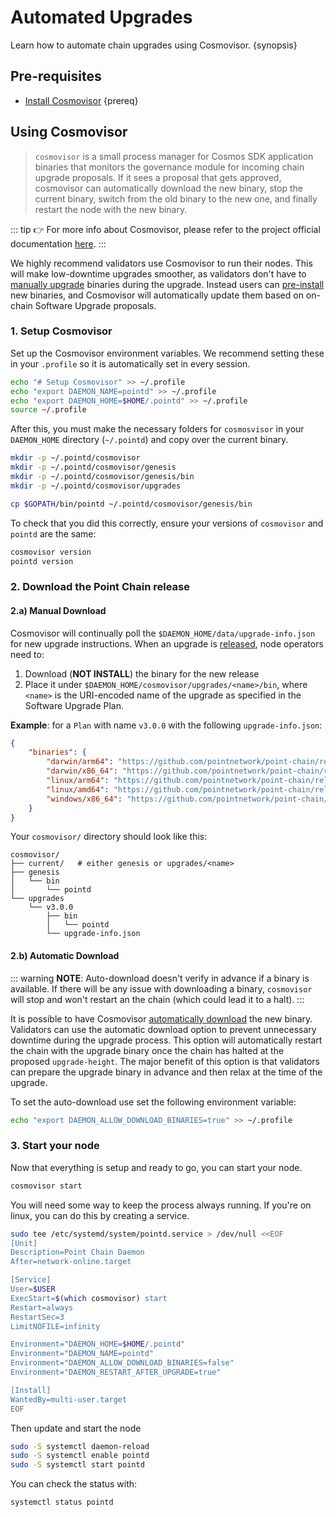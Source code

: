 
<!--
order: 2
-->

# Automated Upgrades

Learn how to automate chain upgrades using Cosmovisor. {synopsis}

## Pre-requisites

- [Install Cosmovisor](https://docs.cosmos.network/main/run-node/cosmovisor.html#installation) {prereq}

## Using Cosmovisor

> `cosmovisor` is a small process manager for Cosmos SDK application binaries that monitors the governance module for incoming chain upgrade proposals. If it sees a proposal that gets approved, cosmovisor can automatically download the new binary, stop the current binary, switch from the old binary to the new one, and finally restart the node with the new binary.

::: tip
👉 For more info about Cosmovisor, please refer to the project official documentation [here](https://docs.cosmos.network/main/run-node/cosmovisor.html).
:::

We highly recommend validators use Cosmovisor to run their nodes. This will make low-downtime upgrades smoother, as validators don't have to [manually upgrade](./manual.md) binaries during the upgrade. Instead users can [pre-install](#manual-download) new binaries, and Cosmovisor will automatically update them based on on-chain Software Upgrade proposals.

### 1. Setup Cosmovisor

Set up the Cosmovisor environment variables. We recommend setting these in your `.profile` so it is automatically set in every session.

```bash
echo "# Setup Cosmovisor" >> ~/.profile
echo "export DAEMON_NAME=pointd" >> ~/.profile
echo "export DAEMON_HOME=$HOME/.pointd" >> ~/.profile
source ~/.profile
```

After this, you must make the necessary folders for `cosmosvisor` in your `DAEMON_HOME` directory (`~/.pointd`) and copy over the current binary.

```bash
mkdir -p ~/.pointd/cosmovisor
mkdir -p ~/.pointd/cosmovisor/genesis
mkdir -p ~/.pointd/cosmovisor/genesis/bin
mkdir -p ~/.pointd/cosmovisor/upgrades

cp $GOPATH/bin/pointd ~/.pointd/cosmovisor/genesis/bin
```

To check that you did this correctly, ensure your versions of `cosmovisor` and `pointd` are the same:

```bash
cosmovisor version
pointd version
```

### 2. Download the Point Chain release

#### 2.a) Manual Download

Cosmovisor will continually poll the `$DAEMON_HOME/data/upgrade-info.json` for new upgrade instructions. When an upgrade is [released](https://github.com/pointnetwork/point-chain/releases), node operators need to:

1. Download (**NOT INSTALL**) the binary for the new release
2. Place it under `$DAEMON_HOME/cosmovisor/upgrades/<name>/bin`, where `<name>` is the URI-encoded name of the upgrade as specified in the Software Upgrade Plan.

**Example**: for a `Plan` with name `v3.0.0` with the following `upgrade-info.json`:

```json
{
    "binaries": {
        "darwin/arm64": "https://github.com/pointnetwork/point-chain/releases/download/v3.0.0/evmos_3.0.0_Darwin_arm64.tar.gz",
        "darwin/x86_64": "https://github.com/pointnetwork/point-chain/releases/download/v3.0.0/evmos_3.0.0_Darwin_x86_64.tar.gz",
        "linux/arm64": "https://github.com/pointnetwork/point-chain/releases/download/v3.0.0/evmos_3.0.0_Linux_arm64.tar.gz",
        "linux/amd64": "https://github.com/pointnetwork/point-chain/releases/download/v3.0.0/evmos_3.0.0_Linux_amd64.tar.gz",
        "windows/x86_64": "https://github.com/pointnetwork/point-chain/releases/download/v3.0.0/evmos_3.0.0_Windows_x86_64.zip"
    }
}
```

Your `cosmovisor/` directory should look like this:

```shell
cosmovisor/
├── current/   # either genesis or upgrades/<name>
├── genesis
│   └── bin
│       └── pointd
└── upgrades
    └── v3.0.0
        ├── bin
        │   └── pointd
        └── upgrade-info.json
```

#### 2.b) Automatic Download

::: warning
**NOTE**: Auto-download doesn't verify in advance if a binary is available. If there will be any issue with downloading a binary, `cosmovisor` will stop and won't restart an the chain (which could lead it to a halt).
:::

It is possible to have Cosmovisor [automatically download](https://docs.cosmos.network/main/run-node/cosmovisor.html#auto-download) the new binary. Validators can use the automatic download option to prevent unnecessary downtime during the upgrade process. This option will automatically restart the chain with the upgrade binary once the chain has halted at the proposed `upgrade-height`. The major benefit of this option is that validators can prepare the upgrade binary in advance and then relax at the time of the upgrade.

To set the auto-download use set the following environment variable:

```bash
echo "export DAEMON_ALLOW_DOWNLOAD_BINARIES=true" >> ~/.profile
```

### 3. Start your node

Now that everything is setup and ready to go, you can start your node.

```bash
cosmovisor start
```

You will need some way to keep the process always running. If you're on linux, you can do this by creating a service.

```bash
sudo tee /etc/systemd/system/pointd.service > /dev/null <<EOF
[Unit]
Description=Point Chain Daemon
After=network-online.target

[Service]
User=$USER
ExecStart=$(which cosmovisor) start
Restart=always
RestartSec=3
LimitNOFILE=infinity

Environment="DAEMON_HOME=$HOME/.pointd"
Environment="DAEMON_NAME=pointd"
Environment="DAEMON_ALLOW_DOWNLOAD_BINARIES=false"
Environment="DAEMON_RESTART_AFTER_UPGRADE=true"

[Install]
WantedBy=multi-user.target
EOF
```

Then update and start the node

```bash
sudo -S systemctl daemon-reload
sudo -S systemctl enable pointd
sudo -S systemctl start pointd
```

You can check the status with:

```bash
systemctl status pointd
```
